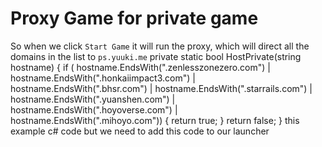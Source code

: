 # Proxy Game for private game
So when we click `Start Game` it will run the proxy, which will direct all the domains in the list to `ps.yuuki.me`
private static bool HostPrivate(string hostname)
{
    if (
        hostname.EndsWith(".zenlesszonezero.com") |
        hostname.EndsWith(".honkaiimpact3.com") |
        hostname.EndsWith(".bhsr.com") |
        hostname.EndsWith(".starrails.com") |
        hostname.EndsWith(".yuanshen.com") |
        hostname.EndsWith(".hoyoverse.com") |
        hostname.EndsWith(".mihoyo.com"))
    {
        return true;
    }
    return false;
} this example c# code but we need to add this code to our launcher